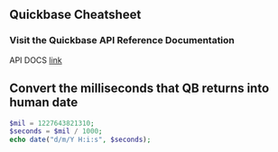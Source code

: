 ## Quickbase Cheatsheet

### Visit the Quickbase API Reference Documentation
API DOCS [link](https://help.quickbase.com/api-guide/index.html)

## Convert the milliseconds that QB returns into human date
```php
$mil = 1227643821310;
$seconds = $mil / 1000;
echo date("d/m/Y H:i:s", $seconds);

```